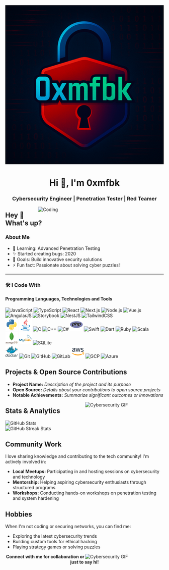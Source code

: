 <div align="center">
  <img src="img.png" alt="Project Logo" />
  <h1>Hi 👋, I'm 0xmfbk</h1>
  <h3>Cybersecurity Engineer | Penetration Tester | Red Teamer</h3>
</div>

<img align="right" alt="Coding" width="400" src="https://i.gifer.com/origin/84/84d79f587caeee69caf306386ec3527d_w200.gif" />

<h2 align="left">Hey 👋 What's up?</h2>

### About Me
- 🌱 Learning: Advanced Penetration Testing  
- ✨ Started creating bugs: 2020  
- 🎯 Goals: Build innovative security solutions  
- ⚡ Fun fact: Passionate about solving cyber puzzles!

---

### 🛠️ I Code With

#### Programming Languages, Technologies and Tools

<div align="left">
  <img src="https://cdn.jsdelivr.net/gh/devicons/devicon/icons/javascript/javascript-original.svg" height="40" alt="JavaScript" />
  <img src="https://cdn.jsdelivr.net/gh/devicons/devicon/icons/typescript/typescript-original.svg" height="40" alt="TypeScript" />
  <img src="https://cdn.jsdelivr.net/gh/devicons/devicon/icons/react/react-original.svg" height="40" alt="React" />
  <img src="https://cdn.jsdelivr.net/gh/devicons/devicon/icons/nextjs/nextjs-original.svg" height="40" alt="Next.js" />
  <img src="https://cdn.jsdelivr.net/gh/devicons/devicon/icons/nodejs/nodejs-original.svg" height="40" alt="Node.js" />
  <img src="https://cdn.jsdelivr.net/gh/devicons/devicon/icons/vuejs/vuejs-original.svg" height="40" alt="Vue.js" />
  <img src="https://cdn.jsdelivr.net/gh/devicons/devicon/icons/angularjs/angularjs-original.svg" height="40" alt="AngularJS" />
  <img src="https://cdn.jsdelivr.net/gh/devicons/devicon/icons/storybook/storybook-original.svg" height="40" alt="Storybook" />
  <img src="https://cdn.jsdelivr.net/gh/devicons/devicon/icons/nestjs/nestjs-original.svg" height="40" alt="NestJS" />
  <img src="https://cdn.jsdelivr.net/gh/devicons/devicon/icons/tailwindcss/tailwindcss-original-wordmark.svg" height="40" alt="TailwindCSS" />
</div>

<div align="left">
  <img src="https://raw.githubusercontent.com/devicons/devicon/master/icons/python/python-original.svg" height="40" alt="Python" />
  <img src="https://raw.githubusercontent.com/devicons/devicon/master/icons/java/java-original.svg" height="40" alt="Java" />
  <img src="https://cdn.jsdelivr.net/gh/devicons/devicon/icons/c/c-original.svg" height="40" alt="C" />
  <img src="https://cdn.jsdelivr.net/gh/devicons/devicon/icons/cplusplus/cplusplus-original.svg" height="40" alt="C++" />
  <img src="https://cdn.jsdelivr.net/gh/devicons/devicon/icons/csharp/csharp-original.svg" height="40" alt="C#" />
  <img src="https://raw.githubusercontent.com/devicons/devicon/master/icons/php/php-original.svg" height="40" alt="PHP" />
  <img src="https://cdn.jsdelivr.net/gh/devicons/devicon/icons/swift/swift-original.svg" height="40" alt="Swift" />
  <img src="https://cdn.jsdelivr.net/gh/devicons/devicon/icons/dart/dart-original.svg" height="40" alt="Dart" />
  <img src="https://cdn.jsdelivr.net/gh/devicons/devicon/icons/ruby/ruby-original.svg" height="40" alt="Ruby" />
  <img src="https://cdn.jsdelivr.net/gh/devicons/devicon/icons/scala/scala-original.svg" height="40" alt="Scala" />
</div>

<div align="left">
  <img src="https://raw.githubusercontent.com/devicons/devicon/master/icons/mongodb/mongodb-original-wordmark.svg" height="40" alt="MongoDB" />
  <img src="https://raw.githubusercontent.com/devicons/devicon/master/icons/mysql/mysql-original-wordmark.svg" height="40" alt="MySQL" />
  <img src="https://cdn.jsdelivr.net/gh/devicons/devicon/icons/sqlite/sqlite-original.svg" height="40" alt="SQLite" />
</div>

<div align="left">
  <img src="https://raw.githubusercontent.com/devicons/devicon/master/icons/docker/docker-original-wordmark.svg" height="40" alt="Docker" />
  <img src="https://www.vectorlogo.zone/logos/git-scm/git-scm-icon.svg" height="40" alt="Git" />
  <img src="https://cdn.jsdelivr.net/gh/devicons/devicon/icons/github/github-original.svg" height="40" alt="GitHub" />
  <img src="https://cdn.jsdelivr.net/gh/devicons/devicon/icons/gitlab/gitlab-original.svg" height="40" alt="GitLab" />
  <img src="https://raw.githubusercontent.com/devicons/devicon/master/icons/amazonwebservices/amazonwebservices-original-wordmark.svg" height="40" alt="AWS" />
  <img src="https://www.vectorlogo.zone/logos/google_cloud/google_cloud-icon.svg" height="40" alt="GCP" />
  <img src="https://cdn.jsdelivr.net/gh/devicons/devicon/icons/azure/azure-original.svg" height="40" alt="Azure" />
</div>

<h2 align="left">Projects & Open Source Contributions</h2>
<ul>
  <li><strong>Project Name:</strong> <em>Description of the project and its purpose</em></li>
  <li><strong>Open Source:</strong> <em>Details about your contributions to open source projects</em></li>
  <li><strong>Notable Achievements:</strong> <em>Summarize significant outcomes or innovations</em></li>
</ul>
<img align="right" alt="Cybersecurity GIF" width="250" src="https://media2.giphy.com/media/v1.Y2lkPTc5MGI3NjExN2gzZW1zZzZkdGpsbGd0ODhqY3l5NDVzOGpxNmd0eTRvMXViNnU0aCZlcD12MV9naWZzX3NlYXJjaCZjdD1n/4UzW8S83pWoKs/200.webp" />

<h2 align="left">Stats & Analytics</h2>
<p align="left">
  <img src="https://github-readme-stats.vercel.app/api?username=0xmfbk&show_icons=true&theme=radical" alt="GitHub Stats" />
  <br />
  <img src="https://github-readme-streak-stats.herokuapp.com/?user=0xmfbk&theme=radical" alt="GitHub Streak Stats" />
</p>

<h2 align="left">Community Work</h2>
<p align="left">
  I love sharing knowledge and contributing to the tech community! I'm actively involved in:
  <ul>
    <li><strong>Local Meetups:</strong> Participating in and hosting sessions on cybersecurity and technology</li>
    <li><strong>Mentorship:</strong> Helping aspiring cybersecurity enthusiasts through structured programs</li>
    <li><strong>Workshops:</strong> Conducting hands-on workshops on penetration testing and system hardening</li>
  </ul>
</p>

<h2 align="left">Hobbies</h2>
<p align="left">When I'm not coding or securing networks, you can find me:</p>
<ul>
  <li>Exploring the latest cybersecurity trends</li>
  <li>Building custom tools for ethical hacking</li>
  <li>Playing strategy games or solving puzzles</li>
</ul>
<img align="right" alt="Cybersecurity GIF" width="250" src="https://media2.giphy.com/media/kJ1iL1ZQIyibu/200.webp?cid=ecf05e479cp4ohxgky05xkcodbouaolzwtlc8j6uidvr4wke&ep=v1_gifs_search&rid=200.webp&ct=g" />
<footer>
  <p align="center">
    <strong>Connect with me for collaboration or just to say hi!</strong>
  </p>
</footer>
